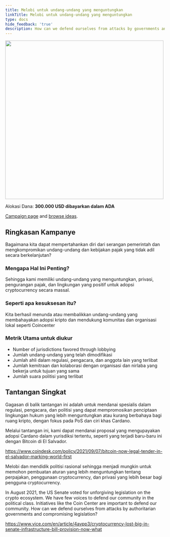 ```yaml
---
title: Melobi untuk undang-undang yang menguntungkan
linkTitle: Melobi untuk undang-undang yang menguntungkan
type: docs
hide_feedback: 'true'
description: How can we defend ourselves from attacks by governments and compromising legislation and unfair tax policies on an ongoing basis?
---
```


<img src="https://cardano.ideascale.com/community-library/accounts/93/936143/Public/14-Lobbying-for-favorable-legislation-38d3c1.png" style="width:500px;height500px">

Alokasi Dana: **300.000 USD dibayarkan dalam ADA**

[Campaign page](https://cardano.ideascale.com/c/idea/381094) and [browse ideas](https://cardano.ideascale.com/c/campaigns/26446/stage/all/ideas/unspecified).

## Ringkasan Kampanye

Bagaimana kita dapat mempertahankan diri dari serangan pemerintah dan mengkompromikan undang-undang dan kebijakan pajak yang tidak adil secara berkelanjutan?

### Mengapa Hal Ini Penting?

Sehingga kami memiliki undang-undang yang menguntungkan, privasi, pengurangan pajak, dan lingkungan yang positif untuk adopsi cryptocurrency secara massal.

### Seperti apa kesuksesan itu?

Kita berhasil menunda atau membalikkan undang-undang yang membahayakan adopsi kripto dan mendukung komunitas dan organisasi lokal seperti Coincenter

### Metrik Utama untuk diukur

- Number of jurisdictions favored through lobbying
- Jumlah undang-undang yang telah dimodifikasi
- Jumlah ahli dalam regulasi, pengacara, dan anggota lain yang terlibat
- Jumlah kemitraan dan kolaborasi dengan organisasi dan nirlaba yang bekerja untuk tujuan yang sama
- Jumlah suara politisi yang terlibat

## Tantangan Singkat

Gagasan di balik tantangan ini adalah untuk mendanai spesialis dalam regulasi, pengacara, dan politisi yang dapat mempromosikan penciptaan lingkungan hukum yang lebih menguntungkan atau kurang berbahaya bagi ruang kripto, dengan fokus pada PoS dan ciri khas Cardano.

Melalui tantangan ini, kami dapat mendanai proposal yang mengupayakan adopsi Cardano dalam yurisdiksi tertentu, seperti yang terjadi baru-baru ini dengan Bitcoin di El Salvador.

https://www.coindesk.com/policy/2021/09/07/bitcoin-now-legal-tender-in-el-salvador-marking-world-first

Melobi dan mendidik politisi rasional sehingga menjadi mungkin untuk memohon pembuatan aturan yang lebih menguntungkan tentang perpajakan, penggunaan cryptocurrency, dan privasi yang lebih besar bagi pengguna cryptocurrency.

In August 2021, the US Senate voted for unforgiving legislation on the crypto ecosystem. We have few voices to defend our community in the political class. Initiatives like the Coin Center are important to defend our community. How can we defend ourselves from attacks by authoritarian governments and compromising legislation?

https://www.vice.com/en/article/4avpp3/cryptocurrency-lost-big-in-senate-infrastructure-bill-provision-now-what
